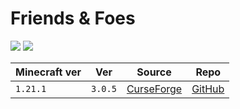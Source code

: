 # Friends & Foes

![](https://raw.githubusercontent.com/Faboslav/friends-and-foes/master/.github/assets/page/logo.png)
![](https://media.forgecdn.net/attachments/975/872/crab_1.webp)

| Minecraft ver | Ver     | Source                                                                            | Repo                                                   |
| ------------- | ------- | --------------------------------------------------------------------------------- | ------------------------------------------------------ |
| `1.21.1`      | `3.0.5` | [CurseForge](https://www.curseforge.com/minecraft/mc-mods/friends-and-foes-forge) | [GitHub](https://github.com/Faboslav/friends-and-foes) |